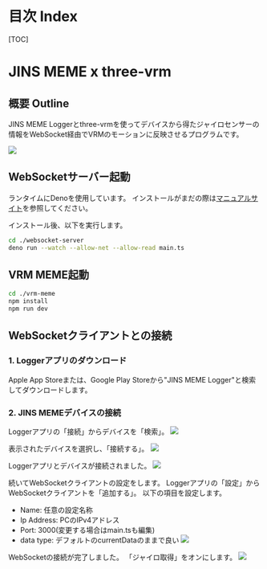 # 目次 Index
[TOC]

# JINS MEME x three-vrm
## 概要 Outline
JINS MEME Loggerとthree-vrmを使ってデバイスから得たジャイロセンサーの情報をWebSocket経由でVRMのモーションに反映させるプログラムです。

![](./README.assets/system-outline.drawio.png)

## WebSocketサーバー起動
ランタイムにDenoを使用しています。
インストールがまだの際は[マニュアルサイト](https://yoshixmk.github.io/deno-manual-ja/getting_started/installation.html)を参照してください。

インストール後、以下を実行します。

```sh
cd ./websocket-server
deno run --watch --allow-net --allow-read main.ts
```

## VRM MEME起動

```sh
cd ./vrm-meme
npm install
npm run dev
```

## WebSocketクライアントとの接続
### 1. Loggerアプリのダウンロード
Apple App Storeまたは、Google Play Storeから"JINS MEME Logger"と検索してダウンロードします。

### 2. JINS MEMEデバイスの接続
Loggerアプリの「接続」からデバイスを「検索」。
![](./README.assets/device-searching.png)

表示されたデバイスを選択し、「接続する」。
![](./README.assets/device-connecting.png)

Loggerアプリとデバイスが接続されました。
![](./README.assets/device-connected.png)

続いてWebSocketクライアントの設定をします。
Loggerアプリの「設定」からWebSocketクライアントを「追加する」。
以下の項目を設定します。
- Name: 任意の設定名称
- Ip Address: PCのIPv4アドレス
- Port: 3000(変更する場合はmain.tsも編集)
- data type: デフォルトのcurrentDataのままで良い
![](./README.assets/websocket-setting.png)

WebSocketの接続が完了しました。
「ジャイロ取得」をオンにします。
![](./README.assets/websocket-connected.png)